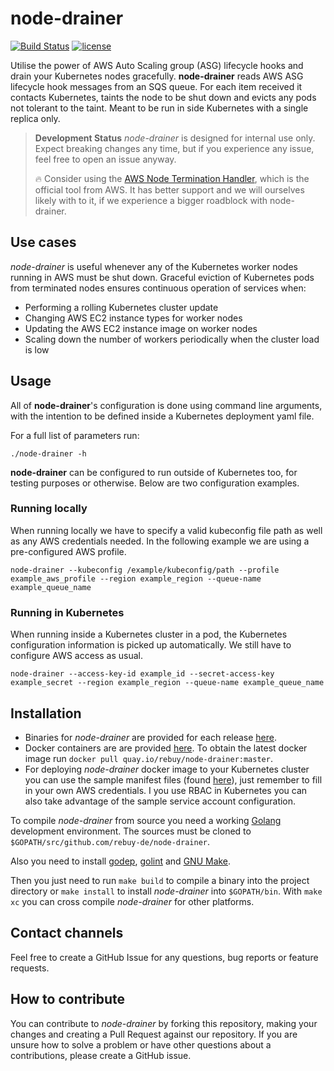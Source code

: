 # node-drainer

[![Build Status](https://travis-ci.org/rebuy-de/node-drainer.svg?branch=master)](https://travis-ci.org/rebuy-de/node-drainer)
[![license](https://img.shields.io/github/license/rebuy-de/node-drainer.svg)]()

Utilise the power of AWS Auto Scaling group (ASG) lifecycle hooks and drain your Kubernetes nodes gracefully.
**node-drainer** reads AWS ASG lifecycle hook messages from an SQS queue.
For each item received it contacts Kubernetes, taints the node to be shut down and evicts any pods not tolerant to the taint.
Meant to be run in side Kubernetes with a single replica only.

> **Development Status** *node-drainer* is designed for internal use only.
> Expect breaking changes any time, but if you experience any issue, feel free
> to open an issue anyway.
>
> :fire: Consider using the [AWS Node Termination
> Handler](https://github.com/aws/aws-node-termination-handler), which is the
> official tool from AWS. It has better support and we will ourselves likely
> with to it, if we experience a bigger roadblock with node-drainer.

## Use cases
*node-drainer* is useful whenever any of the Kubernetes worker nodes running in AWS must be shut down. Graceful eviction of Kubernetes pods from terminated nodes ensures continuous operation of services when:
- Performing a rolling Kubernetes cluster update
- Changing AWS EC2 instance types for worker nodes
- Updating the AWS EC2 instance image on worker nodes
- Scaling down the number of workers periodically when the cluster load is low

## Usage
All of **node-drainer**'s configuration is done using command line arguments, with the intention to be defined inside a Kubernetes deployment yaml file.

For a full list of parameters run:
```
./node-drainer -h
```

**node-drainer** can be configured to run outside of Kubernetes too, for testing purposes or otherwise. Below are two configuration examples.

### Running locally
When running locally we have to specify a valid kubeconfig file path as well as any AWS credentials needed. In the following example we are using a pre-configured AWS profile.
```
node-drainer --kubeconfig /example/kubeconfig/path --profile example_aws_profile --region example_region --queue-name example_queue_name
```
### Running in Kubernetes
When running inside a Kubernetes cluster in a pod, the Kubernetes configuration information is picked up automatically. We still have to configure AWS access as usual.
```
node-drainer --access-key-id example_id --secret-access-key example_secret --region example_region --queue-name example_queue_name
```

## Installation

* Binaries for *node-drainer* are provided for each release [here](https://github.com/rebuy-de/node-drainer/releases).
* Docker containers are are provided [here](https://quay.io/repository/rebuy/node-drainer). To obtain the latest docker image run `docker pull quay.io/rebuy/node-drainer:master`.
* For deploying *node-drainer* docker image to your Kubernetes cluster you can use the sample manifest files (found [here](https://github.com/rebuy-de/node-drainer/tree/master/samples)), just remember to fill in your own AWS credentials. I you use RBAC in Kubernetes you can also take advantage of the sample service account configuration.

To compile *node-drainer* from source you need a working
[Golang](https://golang.org/doc/install) development environment. The sources
must be cloned to `$GOPATH/src/github.com/rebuy-de/node-drainer`.

Also you need to install [godep](github.com/golang/dep/cmd/dep),
[golint](https://github.com/golang/lint/) and [GNU
Make](https://www.gnu.org/software/make/).

Then you just need to run `make build` to compile a binary into the project
directory or `make install` to install *node-drainer* into `$GOPATH/bin`. With
`make xc` you can cross compile *node-drainer* for other platforms.

## Contact channels
Feel free to create a GitHub Issue for any questions, bug reports or feature requests.

## How to contribute
You can contribute to *node-drainer* by forking this repository, making your changes and creating a Pull Request against our repository. If you are unsure how to solve a problem or have other questions about a contributions, please create a GitHub issue.
